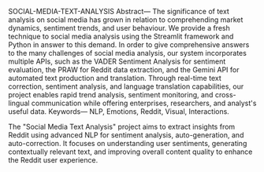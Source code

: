 SOCIAL-MEDIA-TEXT-ANALYSIS
Abstract— The significance of text analysis on 
social media has grown in relation to 
comprehending market dynamics, sentiment 
trends, and user behaviour. We provide a fresh 
technique to social media analysis using the 
Streamlit framework and Python in answer to 
this demand. In order to give comprehensive 
answers to the many challenges of social media 
analysis, our system incorporates multiple 
APIs, such as the VADER Sentiment Analysis 
for sentiment evaluation, the PRAW for Reddit 
data extraction, and the Gemini API for 
automated text production and translation. 
Through real-time text correction, sentiment 
analysis, and language translation capabilities, 
our project enables rapid trend analysis, 
sentiment monitoring, and cross-lingual 
communication while offering enterprises, 
researchers, and analyst's useful data.
Keywords— NLP, Emotions, Reddit, Visual, 
Interactions.


The "Social Media Text Analysis" project aims to extract insights from Reddit using advanced NLP for sentiment analysis, auto-generation, and auto-correction. It focuses on understanding user sentiments, generating contextually relevant text, and improving overall content quality to enhance the Reddit user experience.
